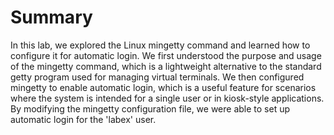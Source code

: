 # Summary

In this lab, we explored the Linux mingetty command and learned how to configure it for automatic login. We first understood the purpose and usage of the mingetty command, which is a lightweight alternative to the standard getty program used for managing virtual terminals. We then configured mingetty to enable automatic login, which is a useful feature for scenarios where the system is intended for a single user or in kiosk-style applications. By modifying the mingetty configuration file, we were able to set up automatic login for the 'labex' user.
